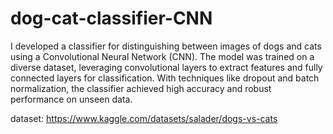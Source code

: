 # dog-cat-classifier-CNN
I developed a classifier for distinguishing between images of dogs and cats using a Convolutional Neural Network (CNN). The model was trained on a diverse dataset, leveraging convolutional layers to extract features and fully connected layers for classification. With techniques like dropout and batch normalization, the classifier achieved high accuracy and robust performance on unseen data.

dataset: https://www.kaggle.com/datasets/salader/dogs-vs-cats
